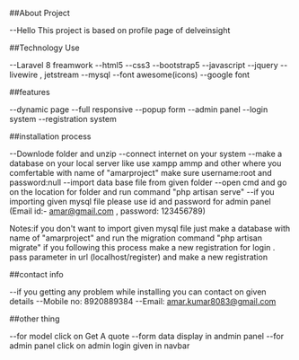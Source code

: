 ##About Project

--Hello This project is based on profile page of delveinsight

##Technology Use

--Laravel 8 freamwork 
--html5
--css3
--bootstrap5
--javascript
--jquery
--livewire , jetstream
--mysql
--font awesome(icons)
--google font


##features

--dynamic page
--full responsive
--popup form 
--admin panel
--login system
--registration system

##installation process

--Downlode folder and unzip
--connect internet on your system
--make a database on your local server like use xampp ammp and other where you comfertable
with name of "amarproject" make sure username:root and password:null
--import data base file from given folder 
--open cmd and go on the location for folder and run command "php artisan serve"
--if you importing given mysql file please use id and password for admin panel
(Email id:- amar@gmail.com , password: 123456789)

Notes:if you don't want to import given mysql file just make a database with name of
"amarproject" and run the migration command "php artisan migrate" if you following this process
make a new registration for login . pass parameter in url (localhost/register) and make a new registration

##contact info

--if you getting any problem while installing you can contact on given details
--Mobile no: 8920889384
--Email: amar.kumar8083@gmail.com


##other thing

--for model click on Get A quote
--form data display in andmin panel
--for admin panel click on admin login given in navbar
